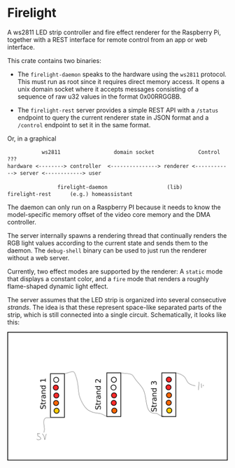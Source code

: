 # Firelight

A ws2811 LED strip controller and fire effect renderer for
the Raspberry Pi, together with a REST interface for remote
control from an app or web interface.

This crate contains two binaries:

  - The `firelight-daemon` speaks to the hardware using the `ws2811` protocol.
    This must run as root since it requires direct memory access.
    It opens a unix domain socket where it accepts messages consisting of
    a sequence of raw u32 values in the format 0x00RRGGBB.

  - The `firelight-rest` server provides a simple REST API with a `/status` endpoint
    to query the current renderer state in JSON format and a `/control` endpoint to
    set it in the same format.

Or, in a graphical

               ws2811                 domain socket              Control                    ???
    hardware <--------> controller  <---------------> renderer <------------> server <------------> user
    
                    firelight-daemon                   (lib)              firelight-rest      (e.g.) homeassistant
    

The daemon can only run on a Raspberry PI because it needs to know the
model-specific memory offset of the video core memory and the DMA controller.

The server internally spawns a rendering thread that continually renders
the RGB light values according to the current state and sends them to
the daemon. The `debug-shell` binary can be used to just run the renderer
without a web server.

Currently, two effect modes are supported by the renderer: A `static` mode
that displays a constant color, and a `fire` mode that renders a roughly
flame-shaped dynamic light effect.

The server assumes that the LED strip is organized into several consecutive
*strands*. The idea is that these represent space-like separated parts
of the strip, which is still connected into a single circuit. Schematically,
it looks like this:

![concept](concept.png)
